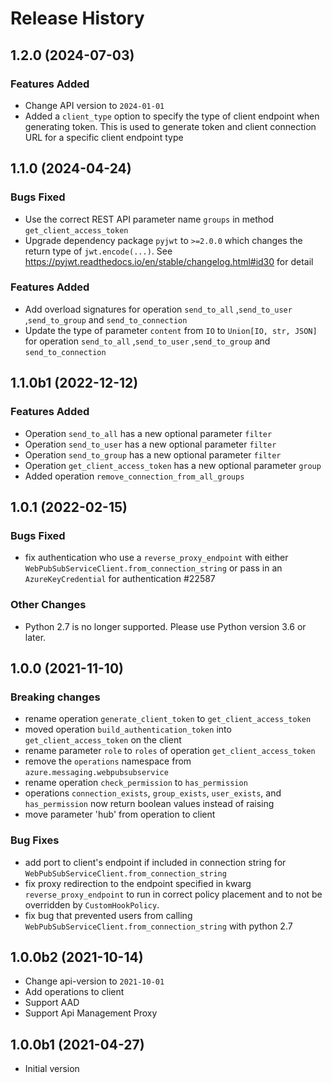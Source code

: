 # Release History

## 1.2.0 (2024-07-03)

### Features Added
- Change API version to `2024-01-01`
- Added a `client_type` option to specify the type of client endpoint when generating token. This is used to generate token and client connection URL for a specific client endpoint type

## 1.1.0 (2024-04-24)

### Bugs Fixed
- Use the correct REST API parameter name `groups` in method `get_client_access_token`
- Upgrade dependency package `pyjwt` to `>=2.0.0` which changes the return type of `jwt.encode(...)`. See https://pyjwt.readthedocs.io/en/stable/changelog.html#id30 for detail

### Features Added
- Add overload signatures for operation `send_to_all` ,`send_to_user` ,`send_to_group` and `send_to_connection`
- Update the type of parameter `content` from `IO` to `Union[IO, str, JSON]` for operation `send_to_all` ,`send_to_user` ,`send_to_group` and `send_to_connection`

## 1.1.0b1 (2022-12-12)

### Features Added
- Operation `send_to_all` has a new optional parameter `filter`
- Operation `send_to_user` has a new optional parameter `filter`
- Operation `send_to_group` has a new optional parameter `filter`
- Operation `get_client_access_token` has a new optional parameter `group`
- Added operation `remove_connection_from_all_groups`

## 1.0.1 (2022-02-15)

### Bugs Fixed

- fix authentication who use a `reverse_proxy_endpoint` with either `WebPubSubServiceClient.from_connection_string` or pass in an `AzureKeyCredential` for authentication #22587

### Other Changes

- Python 2.7 is no longer supported. Please use Python version 3.6 or later.

## 1.0.0 (2021-11-10)

### Breaking changes

- rename operation `generate_client_token` to `get_client_access_token`
- moved operation `build_authentication_token` into `get_client_access_token` on the client
- rename parameter `role` to `roles` of operation `get_client_access_token`
- remove the `operations` namespace from `azure.messaging.webpubsubservice`
- rename operation `check_permission` to `has_permission`
- operations `connection_exists`, `group_exists`, `user_exists`, and `has_permission` now return boolean values instead of raising
- move parameter 'hub' from operation to client

### Bug Fixes

- add port to client's endpoint if included in connection string for `WebPubSubServiceClient.from_connection_string`
- fix proxy redirection to the endpoint specified in kwarg `reverse_proxy_endpoint` to run in correct policy placement and to not be overridden by `CustomHookPolicy`.
- fix bug that prevented users from calling `WebPubSubServiceClient.from_connection_string` with python 2.7

## 1.0.0b2 (2021-10-14)

- Change api-version to `2021-10-01`
- Add operations to client
- Support AAD
- Support Api Management Proxy

## 1.0.0b1 (2021-04-27)

- Initial version
